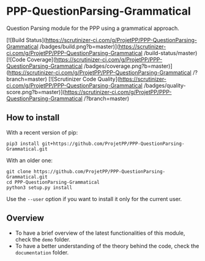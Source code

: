 # PPP-QuestionParsing-Grammatical

Question Parsing module for the PPP using a grammatical approach.

[![Build Status](https://scrutinizer-ci.com/g/ProjetPP/PPP-QuestionParsing-Grammatical
/badges/build.png?b=master)](https://scrutinizer-ci.com/g/ProjetPP/PPP-QuestionParsing-Grammatical
/build-status/master)
[![Code Coverage](https://scrutinizer-ci.com/g/ProjetPP/PPP-QuestionParsing-Grammatical
/badges/coverage.png?b=master)](https://scrutinizer-ci.com/g/ProjetPP/PPP-QuestionParsing-Grammatical
/?branch=master)
[![Scrutinizer Code Quality](https://scrutinizer-ci.com/g/ProjetPP/PPP-QuestionParsing-Grammatical
/badges/quality-score.png?b=master)](https://scrutinizer-ci.com/g/ProjetPP/PPP-QuestionParsing-Grammatical
/?branch=master)

## How to install

With a recent version of pip:

```
pip3 install git+https://github.com/ProjetPP/PPP-QuestionParsing-Grammatical.git
```

With an older one:

```
git clone https://github.com/ProjetPP/PPP-QuestionParsing-Grammatical.git
cd PPP-QuestionParsing-Grammatical
python3 setup.py install
```

Use the `--user` option if you want to install it only for the current user.


## Overview

* To have a brief overview of the latest functionalities of this module, check the `demo` folder.
* To have a better understanding of the theory behind the code, check the `documentation` folder.
